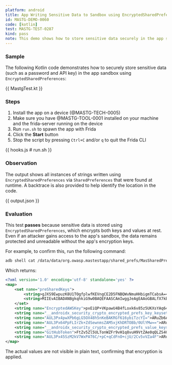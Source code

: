 ```yaml
---
platform: android
title: App Writing Sensitive Data to Sandbox using EncryptedSharedPreferences
id: MASTG-DEMO-0060
code: [kotlin]
test: MASTG-TEST-0287
kind: pass
note: This demo shows how to store sensitive data securely in the app sandbox using the EncryptedSharedPreferences class.
---
```


### Sample

The following Kotlin code demonstrates how to securely store sensitive data (such as a password and API key) in the app sandbox using `EncryptedSharedPreferences`:

{{ MastgTest.kt }}

### Steps

1. Install the app on a device (@MASTG-TECH-0005)
2. Make sure you have @MASTG-TOOL-0001 installed on your machine and the frida-server running on the device
3. Run `run.sh` to spawn the app with Frida
4. Click the **Start** button
5. Stop the script by pressing `Ctrl+C` and/or `q` to quit the Frida CLI

{{ hooks.js # run.sh }}

### Observation

The output shows all instances of strings written using `EncryptedSharedPreferences` via `SharedPreferences` that were found at runtime. A backtrace is also provided to help identify the location in the code.

{{ output.json }}

### Evaluation

This test **passes** because sensitive data is stored using `EncryptedSharedPreferences`, which encrypts both keys and values at rest. Even if an attacker gains access to the app's sandbox, the data remains protected and unreadable without the app's encryption keys.

For example, to confirm this, run the following command:

```sh
adb shell cat /data/data/org.owasp.mastestapp/shared_prefs/MasSharedPref_Sensitive_Data.xml
```

Which returns:

```xml
<?xml version='1.0' encoding='utf-8' standalone='yes' ?>
<map>
    <set name="preSharedKeys">
        <string>gJXS9EwpuzK8U1TOgfplwfKEVngCE2D5FNBQWvNmuHHbigmTCabsA=</string>
        <string>MIIEvAIBADANBgkqhkiG9w0BAQEFAASCAmIwggJeAgEAAoGBALfX7kbfFv3pc3JjOHQ=</string>
    </set>
    <string name="EncryptedAWSKey">pxEiQP+VKpawU4B4fLoxk6v85z5UKXsYAq64lwUKL3ZBu3y7Ab+qTyGlXrZcqKzW&#10;    </string>
    <string name="__androidx_security_crypto_encrypted_prefs_key_keyset__">12a901eca02edb449ca6eff4c578f9a952c35a...</string>
    <string name="AUL3Px4pwXPb6gLG5OX48h5nKeBAKRGf616ybiTzcYI=">ARuZb6AqdljdJ7L9CUayBeSEC0SliQ2AoW3V+9oirzIc0mJdfGUfZY2kM7KGGhHt/5PLe6rNoAHVEFxSckoErV8RWQcGCTb6uif0pUU=</string>
    <string name="AUL3Px64PpFLIrZk+ZdSewnmsZAM5xjKhDRTOBb/0UlYMw==">ARuZb6DkkPCUF6z5qtDS83z+Toe60jSAYf+XM/n4tSPeICmlUfV5MFqNuO5ONIxOTdTgNs18+ET+fIrBOQ9iiLhyGokjWvsFp6MiceP//fXWIIfCQJGgEAFfGiOLO+7FDqucemQP0laysVWvahhHYcw6Wbk424Uqo2lxFSe/kTfZI+/QJ0mCKOGxXEfaHQAsUqdOqpKxppsMxO3hzKDc5fN3ew1QX3E=</string>
    <string name="__androidx_security_crypto_encrypted_prefs_value_keyset__">128801630b7bbf51cb1c0dbd7b76d881ccd9...</string>
    <string name="GitHubToken">FtZv5Zl5ULTonWZFr9vH1q8vuH9VtZAe0qQLZS4GhwGjXmLU1G+U+GsghU2JzeRSdXKfo+MeV2uZ&#10;/EJ5t0bGpA==&#10;    </string>
    <string name="AUL3Px45SzM2kV7WxPAT6C/+pC+qCdFnO+cjU/2Cv5vVZa4F">ARuZb6DQ3VIUnc+1gD3isLliTFCSh8SKiq+fbWUYEKCZ7/qjnP7ukVckwr2NEdm1i4qXCw/njxBsgowH/g==</string>
</map>
```

The actual values are not visible in plain text, confirming that encryption is applied.
